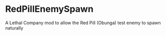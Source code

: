 # RedPillEnemySpawn
A Lethal Company mod to allow the Red Pill (Obunga) test enemy to spawn naturally
